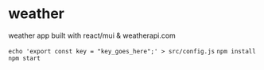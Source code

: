 # weather
weather app built with react/mui &amp; weatherapi.com

`echo 'export const key = "key_goes_here";' > src/config.js`
`npm install`
`npm start`
